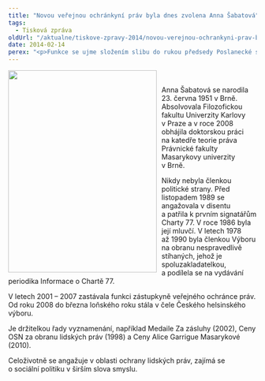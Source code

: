```yaml
---
title: "Novou veřejnou ochránkyní práv byla dnes zvolena Anna Šabatová"
tags:
  - Tisková zpráva
oldUrl: "/aktualne/tiskove-zpravy-2014/novou-verejnou-ochrankyni-prav-byla-dnes-zvolena-anna-sabatova"
date: 2014-02-14
perex: "<p>Funkce se ujme složením slibu do rukou předsedy Poslanecké sněmovny Jana Hamáčka, k čemuž by mělo dojít v úterý 18. února.</p>"
---
```


<!-- imported from the old website -->

<p><img src="https://www.ochrance.cz/uploads/RTEmagicC_sabatova-fb2.jpg.jpg" style="PADDING-RIGHT: 10px; FLOAT: left" height="410" width="301" alt="" /> </p><p>Anna Šabatová se narodila 23. června 1951 v Brně. Absolvovala Filozofickou fakultu Univerzity Karlovy v Praze a v roce 2008 obhájila doktorskou práci na katedře teorie práva Právnické fakulty Masarykovy univerzity v Brně.</p><p>Nikdy nebyla členkou politické strany. Před listopadem 1989 se angažovala v disentu a patřila k prvním signatářům Charty 77. V roce 1986 byla její mluvčí. V letech 1978 až 1990 byla členkou Výboru na obranu nespravedlivě stíhaných, jehož je spoluzakladatelkou, a podílela se na vydávání periodika Informace o Chartě 77. </p><p>V letech 2001 – 2007 zastávala funkci zástupkyně veřejného ochránce práv. Od roku 2008 do března loňského roku stála v čele Českého helsinského výboru.</p><p>Je držitelkou řady vyznamenání, například Medaile Za zásluhy (2002), Ceny OSN za obranu lidských práv (1998) a Ceny Alice Garrigue Masarykové (2010).</p>Celoživotně se angažuje v oblasti ochrany lidských práv, zajímá se o sociální politiku v širším slova smyslu.
